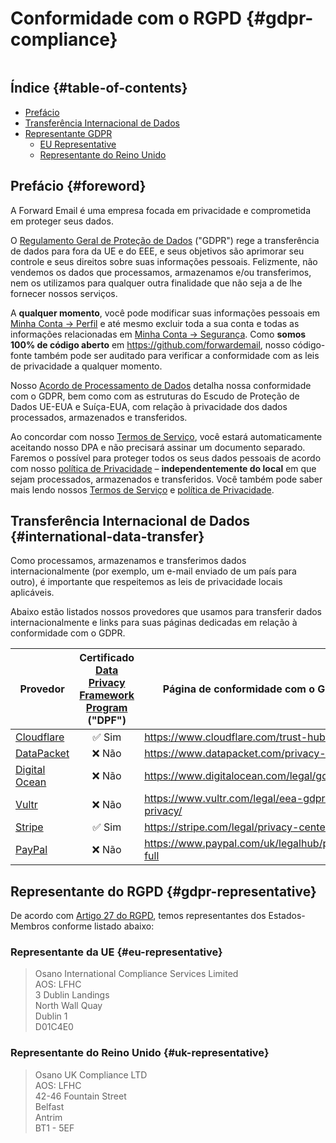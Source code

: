 # Conformidade com o RGPD {#gdpr-compliance}

<img loading="lazy" src="/img/articles/gdpr.webp" alt="" class="rounded-lg" />

## Índice {#table-of-contents}

* [Prefácio](#foreword)
* [Transferência Internacional de Dados](#international-data-transfer)
* [Representante GDPR](#gdpr-representative)
  * [EU Representative](#eu-representative)
  * [Representante do Reino Unido](#uk-representative)

## Prefácio {#foreword}

A Forward Email é uma empresa focada em privacidade e comprometida em proteger seus dados.

O [Regulamento Geral de Proteção de Dados](https://en.wikipedia.org/wiki/General_Data_Protection_Regulation) ("GDPR") rege a transferência de dados para fora da UE e do EEE, e seus objetivos são aprimorar seu controle e seus direitos sobre suas informações pessoais. Felizmente, não vendemos os dados que processamos, armazenamos e/ou transferimos, nem os utilizamos para qualquer outra finalidade que não seja a de lhe fornecer nossos serviços.

A **qualquer momento**, você pode modificar suas informações pessoais em [Minha Conta → Perfil](/my-account/profile) e até mesmo excluir toda a sua conta e todas as informações relacionadas em [Minha Conta → Segurança](/my-account/security). Como **somos 100% de código aberto** em <https://github.com/forwardemail>, nosso código-fonte também pode ser auditado para verificar a conformidade com as leis de privacidade a qualquer momento.

Nosso [Acordo de Processamento de Dados](/dpa) detalha nossa conformidade com o GDPR, bem como com as estruturas do Escudo de Proteção de Dados UE-EUA e Suíça-EUA, com relação à privacidade dos dados processados, armazenados e transferidos.

Ao concordar com nosso [Termos de Serviço](/terms), você estará automaticamente aceitando nosso DPA e não precisará assinar um documento separado. Faremos o possível para proteger todos os seus dados pessoais de acordo com nosso [política de Privacidade](/privacy) – **independentemente do local** em que sejam processados, armazenados e transferidos. Você também pode saber mais lendo nossos [Termos de Serviço](/terms) e [política de Privacidade](/privacy).

## Transferência Internacional de Dados {#international-data-transfer}

Como processamos, armazenamos e transferimos dados internacionalmente (por exemplo, um e-mail enviado de um país para outro), é importante que respeitemos as leis de privacidade locais aplicáveis.

Abaixo estão listados nossos provedores que usamos para transferir dados internacionalmente e links para suas páginas dedicadas em relação à conformidade com o GDPR.

| Provedor | Certificado [Data Privacy Framework Program](https://www.dataprivacyframework.gov/) ("DPF") | Página de conformidade com o GDPR |
| ----------------------------------------- | :---------------------------------------------------------------------------------------: | ------------------------------------------------- |
| [Cloudflare](https://cloudflare.com) | :white_check_mark: Sim | <https://www.cloudflare.com/trust-hub/gdpr/> |
| [DataPacket](https://www.datapacket.com/) | :x: Não | <https://www.datapacket.com/privacy-policy> |
| [Digital Ocean](https://digitalocean.com) | :x: Não | <https://www.digitalocean.com/legal/gdpr> |
| [Vultr](https://www.vultr.com) | :x: Não | <https://www.vultr.com/legal/eea-gdpr-privacy/> |
| [Stripe](https://stripe.com/) | :white_check_mark: Sim | <https://stripe.com/legal/privacy-center> |
| [PayPal](https://www.paypal.com/us/home) | :x: Não | <https://www.paypal.com/uk/legalhub/privacy-full> |

## Representante do RGPD {#gdpr-representative}

De acordo com [Artigo 27 do RGPD](https://gdpr-info.eu/art-27-gdpr/), temos representantes dos Estados-Membros conforme listado abaixo:

### Representante da UE {#eu-representative}

<blockquote class="notranslate">Osano International Compliance Services Limited<br />AOS: LFHC<br />3 Dublin Landings<br />North Wall Quay<br />Dublin 1<br />D01C4E0</blockquote>

### Representante do Reino Unido {#uk-representative}

<blockquote class="notranslate">Osano UK Compliance LTD<br />AOS: LFHC<br />42-46 Fountain Street<br />Belfast<br />Antrim<br />BT1 - 5EF</blockquote>